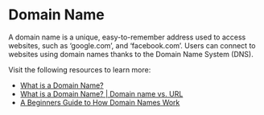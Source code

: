 # Domain Name

A domain name is a unique, easy-to-remember address used to access websites, such as ‘google.com’, and ‘facebook.com’. Users can connect to websites using domain names thanks to the Domain Name System (DNS).

Visit the following resources to learn more:

- [What is a Domain Name?](https://developer.mozilla.org/en-US/docs/Learn/Common_questions/What_is_a_domain_name)
- [What is a Domain Name? | Domain name vs. URL](https://www.cloudflare.com/en-gb/learning/dns/glossary/what-is-a-domain-name/)
- [A Beginners Guide to How Domain Names Work](https://www.youtube.com/watch?v=Y4cRx19nhJk)
